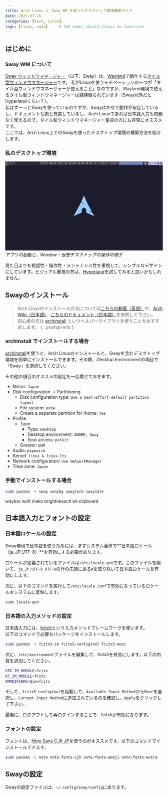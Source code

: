 ```yaml
---
title: Arch Linux と Sway WM を使ったデスクトップ環境構築ガイド
date: 2025-07-16
categories: [Tech, Linux]
tags: [linux, sway]     # TAG names should always be lowercase
---
```


## はじめに
### Sway WM について
[Sway ウィンドウマネージャー](https://ja.wikipedia.org/wiki/Sway_(%E3%82%A6%E3%82%A3%E3%83%B3%E3%83%89%E3%82%A6%E3%83%9E%E3%83%8D%E3%83%BC%E3%82%B8%E3%83%A3))（以下、Sway）は、[Wayland](https://ja.wikipedia.org/wiki/Wayland)で動作する[タイル型ウィンドウマネージャー](https://ja.wikipedia.org/wiki/%E3%82%BF%E3%82%A4%E3%83%AB%E5%9E%8B%E3%82%A6%E3%82%A3%E3%83%B3%E3%83%89%E3%82%A6%E3%83%9E%E3%83%8D%E3%83%BC%E3%82%B8%E3%83%A3)です。
私がLinuxを使うモチベーションの一つが「タイル型ウィンドウマネージャーが使えること」なのですが、Wayland環境で使えるタイル型ウィンドウマネージャーは結構限られています（Sway以外だとHyperlandくらい？）。  
私はずーっとSwayを使っているのですが、Swayはかなり動作が安定しているし、ドキュメントも割と充実しているし、Arch Linuxであれば日本語入力も問題なく使えるので、タイル型ウィンドウマネージャー童貞の方にも非常にオススメです。  
ここでは、Arch Linux上でのSwayを使ったデスクトップ環境の構築方法を紹介します。

### 私のデスクトップ環境
![Desktop画面のGif画像](/assets/img/sway-desktop.gif)
_アプリの起動と、Window・仮想デスクトップの操作の様子_

見た目よりも視認性・操作性・メンテナンス性を重視して、シンプルなデザインにしています。ビジュアル重視の方は、[Hyperland](https://hypr.land/)を試してみると良いかもしれません。


## Swayのインストール

> Arch Linuxのインストール方法については[こちらの動画（英語）](https://www.youtube.com/watch?v=FxeriGuJKTM)や、[Arch Wiki（日本語）](https://wiki.archlinux.jp/index.php/%E3%82%A4%E3%83%B3%E3%82%B9%E3%83%88%E3%83%BC%E3%83%AB%E3%82%AC%E3%82%A4%E3%83%89)、[こちらのドキュメント（日本語）](https://zenn.dev/ytjvdcm/articles/0efb9112468de3)を参照して下さい。  
> 初心者の方は [archinstall](https://wiki.archlinux.jp/index.php/Archinstall) というヘルパーライブラリを使うことをおすすめします。
{: .prompt-info }

### archinstall でインストールする場合
[archinstall](https://wiki.archlinux.org/title/Archinstall)を使うと、Arch Linuxのインストールと、Swayを含むデスクトップ環境を簡単にインストールできます。その際、Desktop Environmentの項目で「Sway」を選択してください。

その他の項目のオススメの設定も一応載せておきます。

- Mirror: `Japan`
- Disk configuration → Partitioning
    - Disk configuration type: `Use a best-effort default partition layout`
    - File system: `ext4`
    - Create a separate partition for /home: `Yes`
- Profile
    - Type
        - Type: `Desktop`
        - Desktop environment: `GNOME, Sway`
        - Seat access: `polkit`
    - Greeter: `GDM`
- Audio: `pipewire`
- Kernel: `linux & linux-lts`
- Network configuration: `Use NetworkManager`
- Time zone: `Japan`

### 手動でインストールする場合
```bash
sudo pacman -S sway swaybg swaylock swayidle
```


 waybar wofi mako brightnessctl wl-clipboard


## 日本語入力とフォントの設定

### 日本語ロケールの設定
Sway環境で日本語を使うためには、まずシステム全体で**日本語ロケール（ja_JP.UTF-8）**を有効にする必要があります。  

ロケールが定義されているファイルは`/etc/locale.gen`です。このファイルを開いて、`ja_JP.UTF-8 UTF-8`の行の先頭にある`#`を取り除いて日本語ロケールを有効にします。

次に、以下のコマンドを実行して`/etc/locale.conf`で有効になっているロケールをシステムに反映します。
```bash
sudo locale-gen
```

### 日本語の入力メソッドの設定

日本語入力には、[fcitx5](https://wiki.archlinux.jp/index.php/Fcitx5)という入力メソッドフレームワークを使います。  
以下のコマンドで必要なパッケージをインストールします。

```bash
sudo pacman -S fcitx5-im fcitx5-configtool fcitx5-mozc
```

次に、`/etc/environment`ファイルを編集して、fcitx5を有効にします。以下の内容を追加してください。

```sh
GTK_IM_MODULE=fcitx
QT_IM_MODULE=fcitx
XMODIFIERS=@im=fcitx
```

そして、`fcitx5-configtool`を起動して、`Available Input Method`から`Mozc`を選択し、`Current Input Method`に追加されているのを確認し、`Apply`をクリックして下さい。

最後に、ログアウトして再ログインすることで、fcitx5が有効になります。

### フォントの設定
フォントは、[Noto Sans CJK JP](https://fonts.google.com/noto/specimen/Noto+Sans+JP)を使うのがオススメです。以下のコマンドでインストールできます。

```bash
sudo pacman -S noto noto-fonts-cjk noto-fonts-emoji noto-fonts-extra
```

## Swayの設定
Swayの設定ファイルは、`~/.config/sway/config`にあります。



